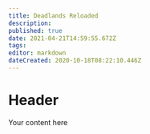 ```yaml
---
title: Deadlands Reloaded
description: 
published: true
date: 2021-04-21T14:59:55.672Z
tags: 
editor: markdown
dateCreated: 2020-10-18T08:22:10.446Z
---
```


# Header
Your content here